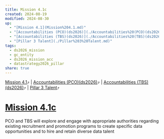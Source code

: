 ```yaml
---
title: Mission 4.1c
created: 2024-08-19
modified: 2024-08-30
up:
  - "[Mission 4.1](Mission%204.1.md)"
  - "[Accountabilities (PCO)(ds2026)](./Accountabilities%20(PCO)(ds2026).md)"
  - "[Accountabilities (TBS)(ds2026)](./Accountabilities%20(TBS)(ds2026).md)"
  - "[Pillar 3 Talent](./Pillar%203%20Talent.md)"
tags:
  - ds2026_mission
  - gc_entity
  - ds2026_mission_acc
  - datastrategy2026_pillar
share: true
---
```

[Mission 4.1](Mission%204.1.md)⤴️ | [Accountabilities (PCO)(ds2026)](./Accountabilities%20(PCO)(ds2026).md)⤴️ | [Accountabilities (TBS)(ds2026)](./Accountabilities%20(TBS)(ds2026).md)⤴️ | [Pillar 3 Talent](./Pillar%203%20Talent.md)⤴️
# [Mission 4.1c](Mission%204.1c.md)
PCO and TBS will explore and engage with appropriate authorities regarding existing recruitment and promotion programs to create specific data opportunities and to hire and retain diverse data talent
